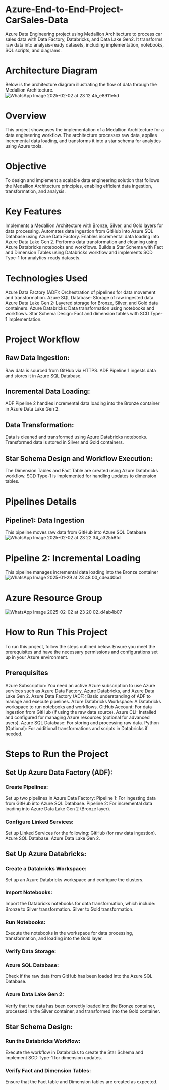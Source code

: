 # Azure-End-to-End-Project-CarSales-Data
Azure Data Engineering project using Medallion Architecture to process car sales data with Data Factory, Databricks, and Data Lake Gen2. It transforms raw data into analysis-ready datasets, including implementation, notebooks, SQL scripts, and diagrams.
# Architecture Diagram
Below is the architecture diagram illustrating the flow of data through the Medallion Architecture.
![WhatsApp Image 2025-02-02 at 23 12 45_e8911e5d](https://github.com/user-attachments/assets/cd05fd79-c5bc-4f93-b578-038055ba5006)

# Overview
This project showcases the implementation of a Medallion Architecture for a data engineering workflow. The architecture processes raw data, applies incremental data loading, and transforms it into a star schema for analytics using Azure tools.

# Objective
To design and implement a scalable data engineering solution that follows the Medallion Architecture principles, enabling efficient data ingestion, transformation, and analysis.

# Key Features
Implements a Medallion Architecture with Bronze, Silver, and Gold layers for data processing.
Automates data ingestion from GitHub into Azure SQL Database using Azure Data Factory.
Enables incremental data loading into Azure Data Lake Gen 2.
Performs data transformation and cleaning using Azure Databricks notebooks and workflows.
Builds a Star Schema with Fact and Dimension Tables using Databricks workflow and implements SCD Type-1 for analytics-ready datasets.

# Technologies Used
Azure Data Factory (ADF): Orchestration of pipelines for data movement and transformation.
Azure SQL Database: Storage of raw ingested data.
Azure Data Lake Gen 2: Layered storage for Bronze, Silver, and Gold data containers.
Azure Databricks: Data transformation using notebooks and workflows.
Star Schema Design: Fact and dimension tables with SCD Type-1 implementation.

# Project Workflow
## Raw Data Ingestion:
Raw data is sourced from GitHub via HTTPS.
ADF Pipeline 1 ingests data and stores it in Azure SQL Database.
## Incremental Data Loading:
ADF Pipeline 2 handles incremental data loading into the Bronze container in Azure Data Lake Gen 2.
## Data Transformation:
Data is cleaned and transformed using Azure Databricks notebooks.
Transformed data is stored in Silver and Gold containers.
## Star Schema Design and Workflow Execution:
The Dimension Tables and Fact Table are created using Azure Databricks workflow.
SCD Type-1 is implemented for handling updates to dimension tables.

# Pipelines Details
## Pipeline1: Data Ingestion
This pipeline moves raw data from GitHub into Azure SQL Database
![WhatsApp Image 2025-02-02 at 23 22 34_a32558fd](https://github.com/user-attachments/assets/7bd26e73-bd7d-48d2-b090-013ffc4da410)

# Pipeline 2: Incremental Loading
This pipeline manages incremental data loading into the Bronze container
![WhatsApp Image 2025-01-29 at 23 48 00_cdea40bd](https://github.com/user-attachments/assets/57dabef7-b66e-4c63-a369-31f116533489)

# Azure Resource Group 
![WhatsApp Image 2025-02-02 at 23 20 02_d4ab4b07](https://github.com/user-attachments/assets/7783dffb-e96c-4023-8880-f9115cc55608)


# How to Run This Project
To run this project, follow the steps outlined below. Ensure you meet the prerequisites and have the necessary permissions and configurations set up in your Azure environment.

##  Prerequisites
Azure Subscription: You need an active Azure subscription to use Azure services such as Azure Data Factory, Azure Databricks, and Azure Data Lake Gen 2.
Azure Data Factory (ADF): Basic understanding of ADF to manage and execute pipelines.
Azure Databricks Workspace: A Databricks workspace to run notebooks and workflows.
GitHub Account: For data ingestion from GitHub (if using the raw data source).
Azure CLI: Installed and configured for managing Azure resources (optional for advanced users).
Azure SQL Database: For storing and processing raw data.
Python (Optional): For additional transformations and scripts in Databricks if needed.

# Steps to Run the Project
## Set Up Azure Data Factory (ADF):
### Create Pipelines:
Set up two pipelines in Azure Data Factory:
Pipeline 1: For ingesting data from GitHub into Azure SQL Database.
Pipeline 2: For incremental data loading into Azure Data Lake Gen 2 (Bronze layer).
### Configure Linked Services:
Set up Linked Services for the following:
GitHub (for raw data ingestion).
Azure SQL Database.
Azure Data Lake Gen 2.

## Set Up Azure Databricks:
### Create a Databricks Workspace:
Set up an Azure Databricks workspace and configure the clusters.
### Import Notebooks:
Import the Databricks notebooks for data transformation, which include:
Bronze to Silver transformation.
Silver to Gold transformation.
### Run Notebooks:
Execute the notebooks in the workspace for data processing, transformation, and loading into the Gold layer.
### Verify Data Storage:
### Azure SQL Database:
Check if the raw data from GitHub has been loaded into the Azure SQL Database.
### Azure Data Lake Gen 2:
Verify that the data has been correctly loaded into the Bronze container, processed in the Silver container, and transformed into the Gold container.
## Star Schema Design:
### Run the Databricks Workflow:
Execute the workflow in Databricks to create the Star Schema and implement SCD Type-1 for dimension updates.
### Verify Fact and Dimension Tables:
Ensure that the Fact table and Dimension tables are created as expected.

